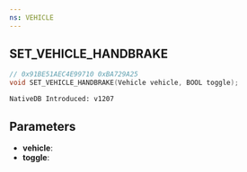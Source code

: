 ```yaml
---
ns: VEHICLE
---
```

## SET_VEHICLE_HANDBRAKE

```c
// 0x91BE51AEC4E99710 0xBA729A25
void SET_VEHICLE_HANDBRAKE(Vehicle vehicle, BOOL toggle);
```

```
NativeDB Introduced: v1207
```

## Parameters
* **vehicle**:
* **toggle**:
